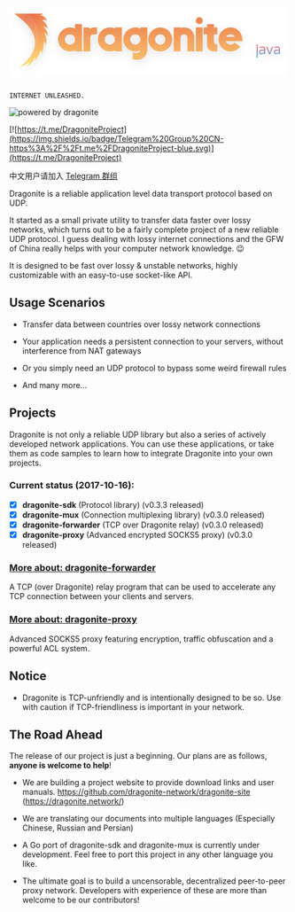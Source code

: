 # ![dragonite-java](assets/TextLogo.png)

    INTERNET UNLEASHED.

![powered by dragonite](https://img.shields.io/badge/powered%20by-dragonite-yellow.svg)

[![https://t.me/DragoniteProject](https://img.shields.io/badge/Telegram%20Group%20CN-https%3A%2F%2Ft.me%2FDragoniteProject-blue.svg)](https://t.me/DragoniteProject)

中文用户请加入 [Telegram 群组](https://t.me/DragoniteProject)

Dragonite is a reliable application level data transport protocol based on UDP.

It started as a small private utility to transfer data faster over lossy networks, which turns out to be a fairly complete project of a new reliable UDP protocol. I guess dealing with lossy internet connections and the GFW of China really helps with your computer network knowledge. :wink:

It is designed to be fast over lossy & unstable networks, highly customizable with an easy-to-use socket-like API.

## Usage Scenarios

- Transfer data between countries over lossy network connections

- Your application needs a persistent connection to your servers, without interference from NAT gateways

- Or you simply need an UDP protocol to bypass some weird firewall rules

- And many more...

## Projects

Dragonite is not only a reliable UDP library but also a series of actively developed network applications. You can use these applications, or take them as code samples to learn how to integrate Dragonite into your own projects.

### Current status (2017-10-16):
- [x] **dragonite-sdk** (Protocol library) (v0.3.3 released)
- [x] **dragonite-mux** (Connection multiplexing library) (v0.3.0 released)
- [x] **dragonite-forwarder** (TCP over Dragonite relay) (v0.3.0 released)
- [x] **dragonite-proxy** (Advanced encrypted SOCKS5 proxy) (v0.3.0 released)

### [More about: dragonite-forwarder](dragonite-forwarder/README.md)

A TCP (over Dragonite) relay program that can be used to accelerate any TCP connection between your clients and servers.

### [More about: dragonite-proxy](dragonite-proxy/README.md)

Advanced SOCKS5 proxy featuring encryption, traffic obfuscation and a powerful ACL system.

## Notice

- Dragonite is TCP-unfriendly and is intentionally designed to be so. Use with caution if TCP-friendliness is important in your network.

## The Road Ahead

The release of our project is just a beginning. Our plans are as follows, **anyone is welcome to help**!

- We are building a project website to provide download links and user manuals. https://github.com/dragonite-network/dragonite-site (https://dragonite.network/)

- We are translating our documents into multiple languages (Especially Chinese, Russian and Persian)

- A Go port of dragonite-sdk and dragonite-mux is currently under development. Feel free to port this project in any other language you like.

- The ultimate goal is to build a uncensorable, decentralized peer-to-peer proxy network. Developers with experience of these are more than welcome to be our contributors!
